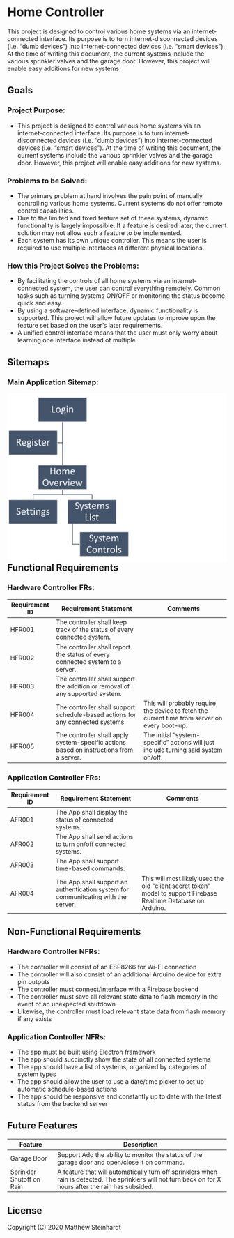 # Home Controller
This project is designed to control various home systems via an internet-connected interface. Its purpose is to turn internet-disconnected devices (i.e. “dumb devices”) into internet-connected devices (i.e. “smart devices”). At the time of writing this document, the current systems include the various sprinkler valves and the garage door. However, this project will enable easy additions for new systems.

## Goals

### Project Purpose:
- This project is designed to control various home systems via an internet-connected interface. Its purpose is to turn internet-disconnected devices (i.e. “dumb devices”) into internet-connected devices (i.e. “smart devices”). At the time of writing this document, the current systems include the various sprinkler valves and the garage door. However, this project will enable easy additions for new systems.

### Problems to be Solved:

- The primary problem at hand involves the pain point of manually controlling various home systems. Current systems do not offer remote control capabilities.
- Due to the limited and fixed feature set of these systems, dynamic functionality is largely impossible. If a feature is desired later, the current solution may not allow such a feature to be implemented.
- Each system has its own unique controller. This means the user is required to use multiple interfaces at different physical locations.

### How this Project Solves the Problems:
- By facilitating the controls of all home systems via an internet-connected system, the user can control everything remotely. Common tasks such as turning systems ON/OFF or monitoring the status become quick and easy.
- By using a software-defined interface, dynamic functionality is supported. This project will allow future updates to improve upon the feature set based on the user’s later requirements.
- A unified control interface means that the user must only worry about learning one interface instead of multiple.

## Sitemaps

### Main Application Sitemap:
<img src="imgs/main_app_sitemap.png"
     alt="Main Application Sitemap"
     style="float: left; margin-right: 10px;" />

## Functional Requirements

### Hardware Controller FRs:

| Requirement ID | Requirement Statement | Comments|
| ------ | ------ | ------ |
HFR001	| The controller shall keep track of the status of every connected system.	
HFR002	| The controller shall report the status of every connected system to a server.	
HFR003	| The controller shall support the addition or removal of any supported system.	
HFR004	| The controller shall support schedule-based actions for any connected systems. | This will probably require the device to fetch the current time from server on every boot-up.
HFR005 |	The controller shall apply system-specific actions based on instructions from a server.	| The initial “system-specific” actions will just include turning said system on/off.

### Application Controller FRs:

| Requirement ID | Requirement Statement | Comments|
| ------ | ------ | ------ |
AFR001	| The App shall display the status of connected systems.	
AFR002	| The App shall send actions to turn on/off connected systems.	
AFR003	| The App shall support time-based commands.	
AFR004	| The App shall support an authentication system for communitcating with the server. | This will most likely used the old "client secret token" model to support Firebase Realtime Database on Arduino.	

## Non-Functional Requirements

### Hardware Controller NFRs:
- The controller will consist of an ESP8266 for Wi-Fi connection
- The controller will also consist of an additional Arduino device for extra pin outputs
- The controller must connect/interface with a Firebase backend
- The controller must save all relevant state data to flash memory in the event of an unexpected shutdown
- Likewise, the controller must load relevant state data from flash memory if any exists

### Application Controller NFRs:
- The app must be built using Electron framework
- The app should succinctly show the state of all connected systems
- The app should have a list of systems, organized by categories of system types
- The app should allow the user to use a date/time picker to set up automatic schedule-based actions
- The app should be responsive and constantly up to date with the latest status from the backend server

## Future Features
| Feature | Description|
| ------ | ------ |
Garage Door | Support	Add the ability to monitor the status of the garage door and open/close it on command.
Sprinkler Shutoff on Rain | A feature that will automatically turn off sprinklers when rain is detected. The sprinklers will not turn back on for X hours after the rain has subsided.


License
----
Copyright (C) 2020 Matthew Steinhardt


[//]: # (These are reference links used in the body of this note and get stripped out when the markdown processor does its job. There is no need to format nicely because it shouldn't be seen. Thanks SO - http://stackoverflow.com/questions/4823468/store-comments-in-markdown-syntax)

